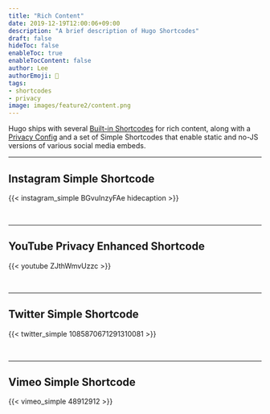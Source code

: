 ```yaml
---
title: "Rich Content"
date: 2019-12-19T12:00:06+09:00
description: "A brief description of Hugo Shortcodes"
draft: false
hideToc: false
enableToc: true
enableTocContent: false
author: Lee
authorEmoji: 👺
tags: 
- shortcodes
- privacy
image: images/feature2/content.png
---
```


Hugo ships with several [Built-in Shortcodes](https://gohugo.io/content-management/shortcodes/#use-hugo-s-built-in-shortcodes) for rich content, along with a [Privacy Config](https://gohugo.io/about/hugo-and-gdpr/) and a set of Simple Shortcodes that enable static and no-JS versions of various social media embeds.
<!--more-->
---

## Instagram Simple Shortcode

{{< instagram_simple BGvuInzyFAe hidecaption >}}

<br>

---

## YouTube Privacy Enhanced Shortcode

{{< youtube ZJthWmvUzzc >}}

<br>

---

## Twitter Simple Shortcode

{{< twitter_simple 1085870671291310081 >}}

<br>

---

## Vimeo Simple Shortcode

{{< vimeo_simple 48912912 >}}
